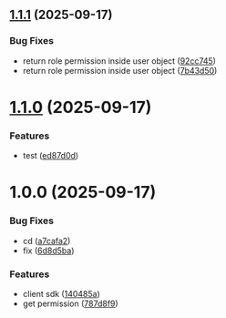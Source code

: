 ## [1.1.1](https://github.com/DashnyamB/ciper-sdk/compare/v1.1.0...v1.1.1) (2025-09-17)

### Bug Fixes

- return role permission inside user object ([92cc745](https://github.com/DashnyamB/ciper-sdk/commit/92cc7456b461ed47f4677ee9af89ae1e4f4347f8))
- return role permission inside user object ([7b43d50](https://github.com/DashnyamB/ciper-sdk/commit/7b43d506f4e9aa955091373d14d6efbbad658ce7))

# [1.1.0](https://github.com/DashnyamB/ciper-sdk/compare/v1.0.0...v1.1.0) (2025-09-17)

### Features

- test ([ed87d0d](https://github.com/DashnyamB/ciper-sdk/commit/ed87d0d5dca4d253602a1ecf564bc4d8dbf1f47e))

# 1.0.0 (2025-09-17)

### Bug Fixes

- cd ([a7cafa2](https://github.com/DashnyamB/ciper-sdk/commit/a7cafa26c8cb98f67ae4f84602c65018e6edfd96))
- fix ([6d8d5ba](https://github.com/DashnyamB/ciper-sdk/commit/6d8d5ba08fda622d7e363f3f01eb8a4ed1bad67d))

### Features

- client sdk ([140485a](https://github.com/DashnyamB/ciper-sdk/commit/140485a350374d2c3a183fa833424b45930cbf08))
- get permission ([787d8f9](https://github.com/DashnyamB/ciper-sdk/commit/787d8f9849ee7c392729859418ead0c02bb69849))
